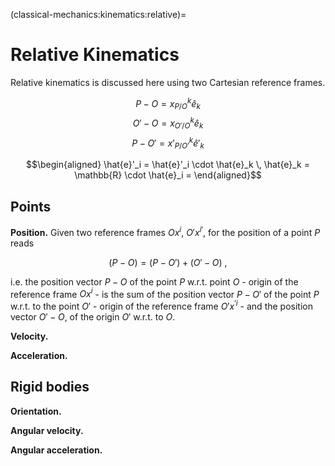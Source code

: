 (classical-mechanics:kinematics:relative)=
# Relative Kinematics

Relative kinematics is discussed here using two Cartesian reference frames.

$$P - O =  x^k_{P/O}   \hat{e}_k$$
$$O'- O =  x^k_{O'/O}  \hat{e}_k$$
$$P - O'= x'^k_{P/O'} \hat{e}'_k$$

$$\begin{aligned}
  \hat{e}'_i 
  = \hat{e}'_i \cdot \hat{e}_k \, \hat{e}_k
  = \mathbb{R} \cdot \hat{e}_i =
\end{aligned}$$

## Points

**Position.**
Given two reference frames $Ox^i$, $O' x^{i'}$, for the position of a point $P$ reads

$$(P - O) = (P - O') + ( O' - O) \ ,$$

i.e. the position vector $P-O$ of the point $P$ w.r.t. point $O$ - origin of the reference frame $O x^i$ - is the sum of the position vector $P-O'$ of the point $P$ w.r.t. to the point $O'$ - origin of the reference frame $O' x^{'i}$ -  and the position vector $O' - O$, of the origin $O'$ w.r.t. to $O$.

**Velocity.**

**Acceleration.**

## Rigid bodies

**Orientation.**

**Angular velocity.**

**Angular acceleration.**


